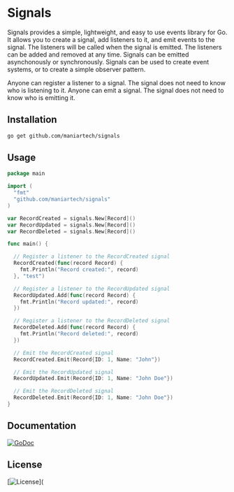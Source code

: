 # Signals

Signals provides a simple, lightweight, and easy to use events library for Go.
It allows you to create a signal, add listeners to it, and emit events
to the signal. The listeners will be called when the signal is emitted.
The listeners can be added and removed at any time. Signals
can be emitted asynchonously or synchronously. Signals can be used to create
event systems, or to create a simple observer pattern.

Anyone can register a listener to a signal. The signal does not need to know
who is listening to it. Anyone can emit a signal. The signal does not need to
know who is emitting it.

## Installation

```bash
go get github.com/maniartech/signals
```

## Usage

```go
package main

import (
  "fmt"
  "github.com/maniartech/signals"
)

var RecordCreated = signals.New[Record]()
var RecordUpdated = signals.New[Record]()
var RecordDeleted = signals.New[Record]()

func main() {

  // Register a listener to the RecordCreated signal
  RecordCreated(func(record Record) {
    fmt.Println("Record created:", record)
  }, "test")

  // Register a listener to the RecordUpdated signal
  RecordUpdated.Add(func(record Record) {
    fmt.Println("Record updated:", record)
  })

  // Register a listener to the RecordDeleted signal
  RecordDeleted.Add(func(record Record) {
    fmt.Println("Record deleted:", record)
  })

  // Emit the RecordCreated signal
  RecordCreated.Emit(Record{ID: 1, Name: "John"})

  // Emit the RecordUpdated signal
  RecordUpdated.Emit(Record{ID: 1, Name: "John Doe"})

  // Emit the RecordDeleted signal
  RecordDeleted.Emit(Record{ID: 1, Name: "John Doe"})
}
```

## Documentation

[![GoDoc](https://godoc.org/github.com/maniartech/signals?status.svg)](https://godoc.org/github.com/maniartech/signals)

## License

[![License](https://img.shields.io/badge/license-MIT-blue.svg)](
